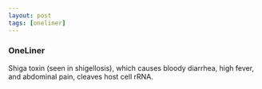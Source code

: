 ```yaml
---
layout: post
tags: [oneliner]
---
```



### OneLiner

Shiga toxin (seen in shigellosis), which causes bloody diarrhea, high fever, and abdominal pain, cleaves host cell rRNA.
